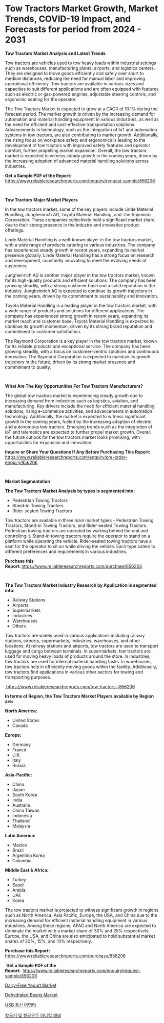 <p><h1>Tow Tractors Market Growth, Market Trends, COVID-19 Impact, and Forecasts for period from 2024 - 2031</h1></p><p><strong>Tow Tractors Market Analysis and Latest Trends</strong></p>
<p><p>Tow tractors are vehicles used to tow heavy loads within industrial settings such as warehouses, manufacturing plants, airports, and logistics centers. They are designed to move goods efficiently and safely over short to medium distances, reducing the need for manual labor and improving operational efficiency. Tow tractors are available in various sizes and capacities to suit different applications and are often equipped with features such as electric or gas-powered engines, adjustable steering controls, and ergonomic seating for the operator.</p><p>The Tow Tractors Market is expected to grow at a CAGR of 10.1% during the forecast period. The market growth is driven by the increasing demand for automation and material handling equipment in various industries, as well as the need for efficient and cost-effective transportation solutions. Advancements in technology, such as the integration of IoT and automation systems in tow tractors, are also contributing to market growth. Additionally, the rising focus on workplace safety and ergonomics is leading to the development of tow tractors with improved safety features and operator comfort, further propelling market expansion. Overall, the tow tractors market is expected to witness steady growth in the coming years, driven by the increasing adoption of advanced material handling solutions across industries.</p></p>
<p><strong>Get a Sample PDF of the Report:&nbsp;</strong> <a href="https://www.reliableresearchreports.com/enquiry/request-sample/856206">https://www.reliableresearchreports.com/enquiry/request-sample/856206</a></p>
<p>&nbsp;</p>
<p><strong>Tow Tractors Major Market Players</strong></p>
<p><p>In the tow tractors market, some of the key players include Linde Material Handling, Jungheinrich AG, Toyota Material Handling, and The Raymond Corporation. These companies collectively hold a significant market share due to their strong presence in the industry and innovative product offerings.</p><p>Linde Material Handling is a well-known player in the tow tractors market, with a wide range of products catering to various industries. The company has experienced steady growth in recent years, expanding its market presence globally. Linde Material Handling has a strong focus on research and development, constantly innovating to meet the evolving needs of customers.</p><p>Jungheinrich AG is another major player in the tow tractors market, known for its high-quality products and efficient solutions. The company has been growing steadily, with a strong customer base and a solid reputation in the industry. Jungheinrich AG is expected to continue its growth trajectory in the coming years, driven by its commitment to sustainability and innovation.</p><p>Toyota Material Handling is a leading player in the tow tractors market, with a wide range of products and solutions for different applications. The company has experienced strong growth in recent years, expanding its market reach and customer base. Toyota Material Handling is expected to continue its growth momentum, driven by its strong brand reputation and commitment to customer satisfaction.</p><p>The Raymond Corporation is a key player in the tow tractors market, known for its reliable products and exceptional service. The company has been growing steadily, with a focus on customer-centric solutions and continuous innovation. The Raymond Corporation is expected to maintain its growth trajectory in the future, driven by its strong market presence and commitment to quality.</p></p>
<p>&nbsp;</p>
<p><strong>What Are The Key Opportunities For Tow Tractors Manufacturers?</strong></p>
<p><p>The global tow tractors market is experiencing steady growth due to increasing demand from industries such as logistics, aviation, and manufacturing. Key drivers include the need for efficient material handling solutions, rising e-commerce activities, and advancements in automation technology. Additionally, the market is expected to witness significant growth in the coming years, fueled by the increasing adoption of electric and autonomous tow tractors. Emerging trends such as the integration of IoT and telematics are expected to further propel market growth. Overall, the future outlook for the tow tractors market looks promising, with opportunities for expansion and innovation.</p></p>
<p><strong>Inquire or Share Your Questions If Any Before Purchasing This Report:</strong> <a href="https://www.reliableresearchreports.com/enquiry/pre-order-enquiry/856206">https://www.reliableresearchreports.com/enquiry/pre-order-enquiry/856206</a></p>
<p>&nbsp;</p>
<p><strong>Market Segmentation</strong></p>
<p><strong>The Tow Tractors Market Analysis by types is segmented into:</strong></p>
<p><ul><li>Pedestrian Towing Tractors</li><li>Stand-in Towing Tractors</li><li>Rider-seated Towing Tractors</li></ul></p>
<p><p>Tow tractors are available in three main market types - Pedestrian Towing Tractors, Stand-in Towing Tractors, and Rider-seated Towing Tractors. Pedestrian towing tractors are operated by walking behind the unit and controlling it. Stand-in towing tractors require the operator to stand on a platform while operating the vehicle. Rider-seated towing tractors have a seat for the operator to sit on while driving the vehicle. Each type caters to different preferences and requirements in various industries.</p></p>
<p><strong>Purchase this Report:&nbsp;</strong><a href="https://www.reliableresearchreports.com/purchase/856206">https://www.reliableresearchreports.com/purchase/856206</a></p>
<p>&nbsp;</p>
<p><strong>The Tow Tractors Market Industry Research by Application is segmented into:</strong></p>
<p><ul><li>Railway Stations</li><li>Airports</li><li>Supermarkets</li><li>Industries</li><li>Warehouses</li><li>Others</li></ul></p>
<p><p>Tow tractors are widely used in various applications including railway stations, airports, supermarkets, industries, warehouses, and other locations. At railway stations and airports, tow tractors are used to transport luggage and cargo between terminals. In supermarkets, tow tractors are used for moving heavy loads of products around the store. In industries, tow tractors are used for internal material handling tasks. In warehouses, tow tractors help in efficiently moving goods within the facility. Additionally, tow tractors find applications in various other sectors for towing and transporting purposes.</p></p>
<p><a href="https://www.reliableresearchreports.com/tow-tractors-r856206">&nbsp;https://www.reliableresearchreports.com/tow-tractors-r856206</a></p>
<p><strong>In terms of Region, the Tow Tractors Market Players available by Region are:</strong></p>
<p>
    <p> <strong> North America: </strong>
        <ul>
            <li>United States</li>
            <li>Canada</li>
        </ul>
        </p> 
    <p> <strong> Europe: </strong>
        <ul>
            <li>Germany</li>
            <li>France</li>
            <li>U.K.</li>
            <li>Italy</li>
            <li>Russia</li>
        </ul>
        </p> 
    <p> <strong> Asia-Pacific: </strong>
        <ul>
            <li>China</li>
            <li>Japan</li>
            <li>South Korea</li>
            <li>India</li>
            <li>Australia</li>
            <li>China Taiwan</li>
            <li>Indonesia</li>
            <li>Thailand</li>
            <li>Malaysia</li>
        </ul>
        </p> 
    <p> <strong> Latin America: </strong>
        <ul>
            <li>Mexico</li>
            <li>Brazil</li>
            <li>Argentina Korea</li>
            <li>Colombia</li>
        </ul>
        </p> 
    <p> <strong> Middle East & Africa: </strong>
        <ul>
            <li>Turkey</li>
            <li>Saudi</li>
            <li>Arabia</li>
            <li>UAE</li>
            <li>Korea</li>
        </ul>
    </p>
    </p>
<p><p>The tow tractors market is projected to witness significant growth in regions such as North America, Asia Pacific, Europe, the USA, and China due to the increasing demand for efficient material handling equipment in various industries. Among these regions, APAC and North America are expected to dominate the market with a market share of 30% and 25% respectively. Europe, the USA, and China are also anticipated to hold substantial market shares of 20%, 15%, and 10% respectively.</p></p>
<p><strong>Purchase this Report: </strong><a href="https://www.reliableresearchreports.com/purchase/856206">https://www.reliableresearchreports.com/purchase/856206</a></p>
<p>&nbsp;<strong>Get a Sample PDF of the Report:&nbsp;&nbsp;</strong><a href="https://www.reliableresearchreports.com/enquiry/request-sample/856206">https://www.reliableresearchreports.com/enquiry/request-sample/856206</a></p>
<p><strong></strong></p>
<p><p><a href="https://github.com/ikahanika44/Market-Research-Report-List-1/blob/main/dairy-free-yogurt-market.md">Dairy-Free Yogurt Market</a></p><p><a href="https://github.com/RickHolmes3/Market-Research-Report-List-5/blob/main/dehydrated-beans-market.md">Dehydrated Beans Market</a></p><p><a href="https://github.com/hxzi07639916/Market-Research-Report-List-2/blob/main/1726716163229.md">USB 통신 어댑터</a></p><p><a href="https://github.com/mdmazharulnwr786/Market-Research-Report-List-1/blob/main/2141236163228.md">항공기 및 항공우주 허니컴 패널</a></p></p>